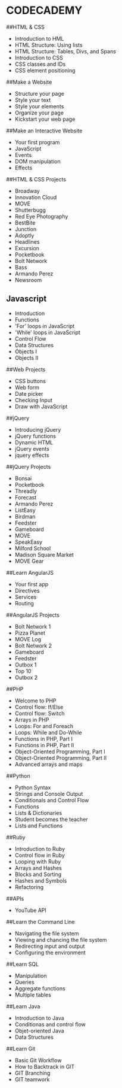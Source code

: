 # CODECADEMY
##HTML & CSS
- Introduction to HML
- HTML Structure: Using lists
- HTML Structure: Tables, Divs, and Spans
- Introduction to CSS
- CSS classes and IDs
- CSS element positioning

##Make a Website
- Structure your page
- Style your text
- Style your elements
- Organize your page
- Kickstart your web page

##Make an Interactive Website
- Your first program
- JavaScript
- Events
- DOM manipulation
- Effects

##HTML & CSS Projects
- Broadway
- Innovation Cloud
- MOVE
- Shutterbugg
- Red Eye Photography
- BestBite
- Junction
- Adoptly
- Headlines
- Excursion
- Pocketbook
- Bolt Network
- Bass
- Armando Perez
- Newsroom

## Javascript
- Introduction
- Functions
- 'For' loops in JavaScript
- 'While' loops in JavaScript
- Control Flow
- Data Structures
- Objects I
- Objects II

##Web Projects
- CSS buttons
- Web form
- Date picker
- Checking Input
- Draw with JavaScript

##jQuery
- Introducing jQuery
- jQuery functions
- Dynamic HTML
- jQuery events
- jquery effects

##jQuery Projects
- Bonsai
- Pocketbook
- Threadly
- Forecast
- Armando Perez
- ListEasy
- Birdman
- Feedster
- Gameboard
- MOVE
- SpeakEasy
- Milford School
- Madison Square Market
- MOVE Gear

##Learn AngularJS
- Your first app
- Directives
- Services
- Routing

##AngularJS Projects
- Bolt Network 1
- Pizza Planet
- MOVE Log
- Bolt Network 2
- Gameboard
- Feedster
- Outbox 1
- Top 10
- Outbox 2

##PHP
- Welcome to PHP
- Control flow: If/Else
- Control flow: Switch
- Arrays in PHP
- Loops: For and Foreach
- Loops: While and Do-While
- Functions in PHP, Part I
- Functions in PHP, Part II
- Object-Oriented Programming, Part I
- Object-Oriented Programming, Part II
- Advanced arrays and maps

##Python
- Python Syntax
- Strings and Console Output
- Conditionals and Control Flow
- Functions
- Lists & Dictionaries
- Student becomes the teacher
- Lists and Functions

##Ruby
- Introduction to Ruby
- Control flow in Ruby
- Looping with Ruby
- Arrays and Hashes
- Blocks and Sorting
- Hashes and Symbols
- Refactoring

##APIs
- YouTube API

##Learn the Command Line
- Navigating the file system
- Viewing and chancing the file system
- Redirecting input and output
- Configuring the environment

##Learn SQL
- Manipulation
- Queries
- Aggregate functions
- Multiple tables

##Learn Java
- Introduction to Java
- Conditionas and control flow
- Objet-oriented Java
- Data Structures

##Learn Git
- Basic Git Workflow
- How to Backtrack in GIT
- GIT Branching
- GIT teamwork